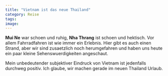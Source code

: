 ```yaml
---
title: "Vietnam ist das neue Thailand"
category: Reise
tags: 
image: 
---
```


**Mui Ne** war schoen und ruhig, **Nha Thrang** ist schoen und hektisch. Vor allem Fahrradfahren ist wie immer ein Erlebnis. Hier gibt es auch einen Strand, aber wir sind zusaetzlich noch herumgefahren und haben uns heute ein paar kleine Sehenswuerdigkeiten angeschaut.  

  

Mein unbedeutender subjektiver Eindruck von Vietnam ist jedenfalls durchweg positiv. Ich glaube, wir machen gerade im neuen Thailand Urlaub.
